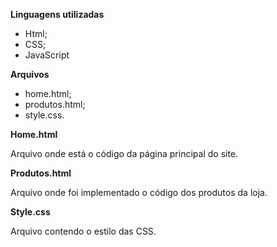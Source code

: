 **Linguagens utilizadas**

  - Html;
  - CSS;
  - JavaScript


**Arquivos**

  - home.html;
  - produtos.html;
  - style.css.

 **Home.html**
 
 Arquivo onde está o código da página principal do site.

 **Produtos.html**

 Arquivo onde foi implementado o código dos produtos da loja.

 **Style.css**

 Arquivo contendo o estilo das CSS.
